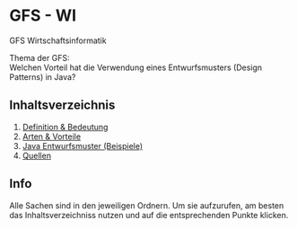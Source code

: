 # GFS - WI
GFS Wirtschaftsinformatik

Thema der GFS: </br>
Welchen Vorteil hat die Verwendung eines Entwurfsmusters (Design Patterns) in Java?

## Inhaltsverzeichnis
1. [Definition & Bedeutung](./ausarbeitung/definition&bedeutung)
2. [Arten & Vorteile](./ausarbeitung/arten&vorteile)
3. [Java Entwurfsmuster (Beispiele)](./java)
4. [Quellen](./ausarbeitung/quellen)

## <h2>Info</h2>
Alle Sachen sind in den jeweiligen Ordnern. Um sie aufzurufen, am besten das Inhaltsverzeichniss nutzen und auf die entsprechenden Punkte klicken.
